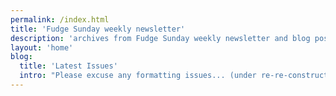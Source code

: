 ```yaml
---
permalink: /index.html
title: 'Fudge Sunday weekly newsletter'
description: 'archives from Fudge Sunday weekly newsletter and blog posts from 1998 to Present'
layout: 'home'
blog:
  title: 'Latest Issues'
  intro: "Please excuse any formatting issues... (under re-re-construction)"
---
```

